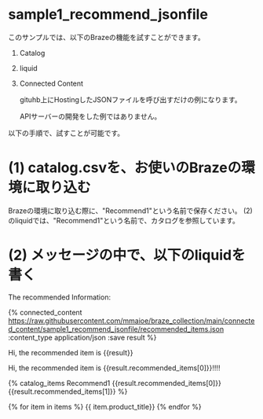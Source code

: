 # sample1_recommend_jsonfile

このサンプルでは、以下のBrazeの機能を試すことができます。
1. Catalog
2. liquid
3. Connected Content
   
   gituhb上にHostingしたJSONファイルを呼び出すだけの例になります。

   APIサーバーの開発をした例ではありません。

以下の手順で、試すことが可能です。

# (1) catalog.csvを、お使いのBrazeの環境に取り込む
Brazeの環境に取り込む際に、"Recommend1"という名前で保存ください。
(2)のliquidでは、"Recommend1"という名前で、カタログを参照しています。

# (2) メッセージの中で、以下のliquidを書く
The recommended Information:

{% connected_content 
https://raw.githubusercontent.com/mmaioe/braze_collection/main/connected_content/sample1_recommend_jsonfile/recommended_items.json
:content_type application/json 
:save result
 %}

Hi, the recommended item is {{result}}

Hi, the recommended item is {{result.recommended_items[0]}}!!!!

{% catalog_items Recommend1 {{result.recommended_items[0]}} {{result.recommended_items[1]}}  %}

{% for item in items %}
{{ item.product_title}}
{% endfor %}
